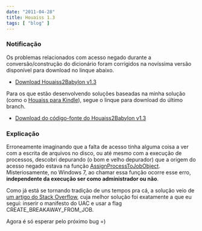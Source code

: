 ```yaml
---
date: "2011-04-28"
title: Houaiss 1.3
tags: [ "blog" ]
---
```

### Notificação

Os problemas relacionados com acesso negado durante a conversão/construção do dicionário foram corrigidos na novíssima versão disponível para download no linque abaixo.

	
  * [Download Houaiss2Babylon v1.3](/images/houaissparababylon1.31.zip)

Para os que estão desenvolvendo soluções baseadas na minha solução (como o [Houaiss para Kindle](http://www.caloni.com.br/houaiss-no-kindle)), segue o linque para download do último branch.

	
  * [Download do código-fonte do Houaiss2Babylon v1.3](/images/houaissparababylon-src1.zip)

### Explicação

Erroneamente imaginando que a falta de acesso tinha alguma coisa a ver com a escrita de arquivos no disco, ou até mesmo com a execução de processos, descobri depurando (o bom e velho depurador) que a origem do acesso negado estava na função [AssignProcessToJobObject](http://msdn.microsoft.com/en-us/library/ms681949(v=vs.85).aspx). Misteriosamente, no Windows 7, ao chamar essa função ocorre esse erro, **independente da execução ser como administrador ou não**.

Como já está se tornando tradição de uns tempos pra cá, a solução veio de [um artigo do Stack Overflow](http://stackoverflow.com/questions/89588/assignprocesstojobobject-fails-with-access-denied-error-when-running-under-the), cuja melhor solução foi exatamente a que eu segui: inserir o manifesto do UAC e usar a flag CREATE_BREAKAWAY_FROM_JOB.

Agora é só esperar pelo próximo bug =)

